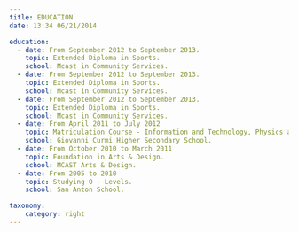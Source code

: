 ```yaml
---
title: EDUCATION
date: 13:34 06/21/2014 

education:
  - date: From September 2012 to September 2013.
    topic: Extended Diploma in Sports.
    school: Mcast in Community Services.
  - date: From September 2012 to September 2013.
    topic: Extended Diploma in Sports.
    school: Mcast in Community Services.
  - date: From September 2012 to September 2013.
    topic: Extended Diploma in Sports.
    school: Mcast in Community Services.
  - date: From April 2011 to July 2012
    topic: Matriculation Course - Information and Technology, Physics at Advanced Level.
    school: Giovanni Curmi Higher Secondary School.
  - date: From October 2010 to March 2011
    topic: Foundation in Arts & Design.
    school: MCAST Arts & Design.
  - date: From 2005 to 2010
    topic: Studying O - Levels.
    school: San Anton School.

taxonomy:
    category: right
---
```

